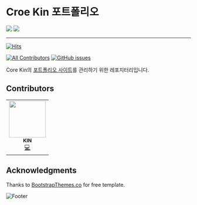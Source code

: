 # Croe Kin 포트폴리오

 <a><img src="https://img.shields.io/badge/HTML5-E34F26?style=flat-square&logo=html5&logoColor=white"/></a>
 <a><img src="https://img.shields.io/badge/CSS3-1572B6?style=flat-square&logo=css3&logoColor=white"/></a>
 
 ---

[![Hits](https://hits.seeyoufarm.com/api/count/incr/badge.svg?url=https%3A%2F%2Fcorekin.github.io%2Fkinpof.github.io%2F&count_bg=%233D91C8&title_bg=%23555555&icon=pocket.svg&icon_color=%23E7E7E7&title=July.2022&edge_flat=false)](https://hits.seeyoufarm.com)

[![All Contributors](https://img.shields.io/badge/all_contributors-orange.svg?style=flat-square)](#contributors)
[![GitHub issues](https://img.shields.io/badge/issues-red.svg?style=flat-square)](https://github.com/COREkin/kinpof.github.io/issues)

Core Kin의 [포트폴리오 사이트](https://corekin.github.io/kinpof.github.io/)를 관리하기 위한 레포지터리입니다.

## Contributors

<table>
  <tr>
  <td align="center"><a href="https://kin-archive.tistory.com/"><img src="https://avatars.githubusercontent.com/u/51149024?v=4" width="100px;" alt=""/><br /><sub><b>KIN</b></sub></a><br /><a href="https://github.com/COREkin/kinpof.github.io/commits/main?author=COREkin" title="Code">💻</a></td>
  </tr>
</table>

## Acknowledgments

Thanks to [BootstrapThemes.co](http://BootstrapThemes.co) for free template.

![Footer](https://capsule-render.vercel.app/api?type=waving&color=auto&height=200&section=footer)
